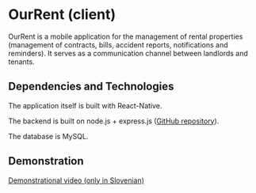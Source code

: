 # OurRent (client)
OurRent is a mobile application for the management of rental properties (management of contracts, bills, accident reports, notifications and reminders).
It serves as a communication channel between landlords and tenants.

## Dependencies and Technologies
The application itself is built with React-Native.

The backend is built on node.js + express.js ([GitHub repository](https://github.com/tadejrola/our-rent-api)).

The database is MySQL.

## Demonstration
[Demonstrational video (only in Slovenian)](https://gofile.io/?c=dCPhPg&fbclid=IwAR3xHNgW3C8CJOCirQyf0b_b8JhLMbLD93OQ0nE-vl0ytaZnHjOY4JNq9eQ)
